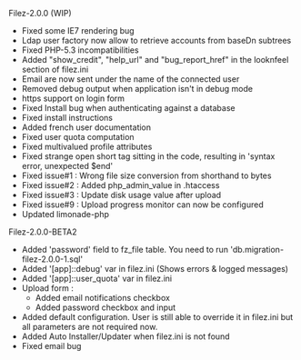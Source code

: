 

Filez-2.0.0 (WIP)

* Fixed some IE7 rendering bug
* Ldap user factory now allow to retrieve accounts from baseDn subtrees
* Fixed PHP-5.3 incompatibilities
* Added "show_credit", "help_url" and "bug_report_href" in the looknfeel section of filez.ini
* Email are now sent under the name of the connected user
* Removed debug output when application isn't in debug mode
* https support on login form
* Fixed Install bug when authenticating against a database
* Fixed install instructions
* Added french user documentation
* Fixed user quota computation
* Fixed multivalued profile attributes 
* Fixed strange open short tag sitting in the code, resulting in 'syntax error, unexpected $end' 
* Fixed issue#1 : Wrong file size conversion from shorthand to bytes
* Fixed issue#2 : Added php_admin_value in .htaccess
* Fixed issue#3 : Update disk usage value after upload 
* Fixed issue#9 : Upload progress monitor can now be configured 
* Updated limonade-php

Filez-2.0.0-BETA2

* Added 'password' field to fz_file table. You need to run 'db.migration-filez-2.0.0-1.sql'
* Added '[app]::debug' var in filez.ini (Shows errors & logged messages)
* Added '[app]::user_quota' var in filez.ini
* Upload form :
  * Added email notifications checkbox
  * Added password checkbox and input
* Added default configuration. User is still able to override it in filez.ini
  but all parameters are not required now.
* Added Auto Installer/Updater when filez.ini is not found
* Fixed email bug


